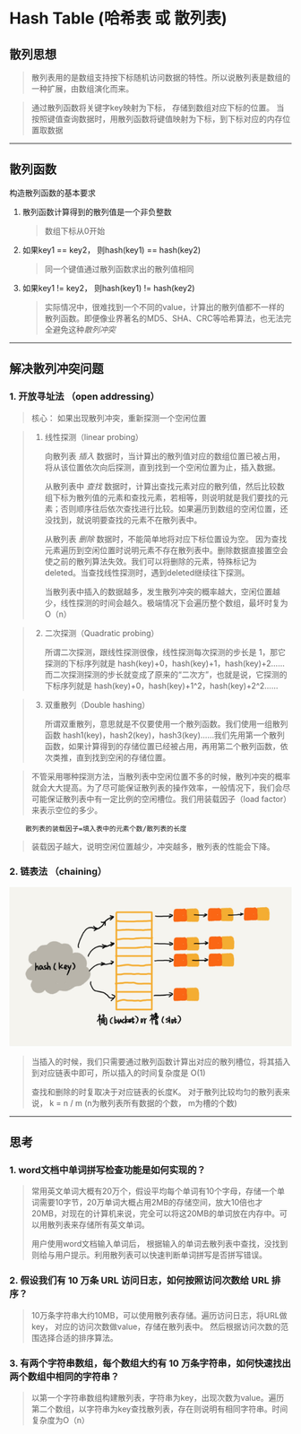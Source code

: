 # Hash Table (哈希表 或 散列表)

## 散列思想
> 散列表用的是数组支持按下标随机访问数据的特性。所以说散列表是数组的一种扩展，由数组演化而来。

> 通过散列函数将关键字key映射为下标， 存储到数组对应下标的位置。 当按照键值查询数据时，用散列函数将键值映射为下标，到下标对应的内存位置取数据

--- 
## 散列函数

构造散列函数的基本要求

1. 散列函数计算得到的散列值是一个非负整数
    > 数组下标从0开始
2. 如果key1 == key2， 则hash(key1) == hash(key2)
    > 同一个键值通过散列函数求出的散列值相同
3. 如果key1 != key2， 则hash(key1) != hash(key2)
    > 实际情况中，很难找到一个不同的value，计算出的散列值都不一样的散列函数。即便像业界著名的MD5、SHA、CRC等哈希算法，也无法完全避免这种*散列冲突*

---
## 解决散列冲突问题
### 1. 开放寻址法 （open addressing）
> 核心： 如果出现散列冲突，重新探测一个空闲位置

> 1. 线性探测（linear probing）
> 
>       向散列表 *插入* 数据时，当计算出的散列值对应的数组位置已被占用，将从该位置依次向后探测，直到找到一个空闲位置为止，插入数据。
> 
>       从散列表中 *查找* 数据时，计算出查找元素对应的散列值，然后比较数组下标为散列值的元素和查找元素，若相等，则说明就是我们要找的元素；否则顺序往后依次查找进行比较。如果遍历到数组的空闲位置，还没找到，就说明要查找的元素不在散列表中。
>
>       从散列表 *删除* 数据时，不能简单地将对应下标位置设为空。 因为查找元素遍历到空闲位置时说明元素不存在散列表中。删除数据直接置空会使之前的散列算法失效。我们可以将删除的元素，特殊标记为deleted。当查找线性探测时，遇到deleted继续往下探测。
> 
>       当散列表中插入的数据越多，发生散列冲突的概率越大，空闲位置越少，线性探测的时间会越久。极端情况下会遍历整个数组，最坏时复为O（n）

> 2. 二次探测（Quadratic probing）
>       
>       所谓二次探测，跟线性探测很像，线性探测每次探测的步长是 1，那它探测的下标序列就是 hash(key)+0，hash(key)+1，hash(key)+2……而二次探测探测的步长就变成了原来的“二次方”，也就是说，它探测的下标序列就是 hash(key)+0，hash(key)+1^2，hash(key)+2^2……

> 3. 双重散列（Double hashing）
>
>       所谓双重散列，意思就是不仅要使用一个散列函数。我们使用一组散列函数 hash1(key)，hash2(key)，hash3(key)……我们先用第一个散列函数，如果计算得到的存储位置已经被占用，再用第二个散列函数，依次类推，直到找到空闲的存储位置。

> 不管采用哪种探测方法，当散列表中空闲位置不多的时候，散列冲突的概率就会大大提高。为了尽可能保证散列表的操作效率，一般情况下，我们会尽可能保证散列表中有一定比例的空闲槽位。我们用装载因子（load factor）来表示空位的多少。

```
    散列表的装载因子=填入表中的元素个数/散列表的长度
```
> 装载因子越大，说明空闲位置越少，冲突越多，散列表的性能会下降。
 
### 2. 链表法 （chaining）

![Alt](../img/chaining.png)

> 当插入的时候，我们只需要通过散列函数计算出对应的散列槽位，将其插入到对应链表中即可，所以插入的时间复杂度是 O(1)
>
> 查找和删除的时复取决于对应链表的长度K。 对于散列比较均匀的散列表来说， k = n / m (n为散列表所有数据的个数， m为槽的个数)

---
## 思考
### 1. word文档中单词拼写检查功能是如何实现的？
> 常用英文单词大概有20万个，假设平均每个单词有10个字母，存储一个单词需要10字节，20万单词大概占用2MB的存储空间，放大10倍也才20MB，对现在的计算机来说，完全可以将这20MB的单词放在内存中。可以用散列表来存储所有英文单词。
>
> 用户使用word文档输入单词后， 根据输入的单词去散列表中查找，没找到则给与用户提示。利用散列表可以快速判断单词拼写是否拼写错误。

### 2. 假设我们有 10 万条 URL 访问日志，如何按照访问次数给 URL 排序？
> 10万条字符串大约10MB，可以使用散列表存储。遍历访问日志，将URL做key， 对应的访问次数做value，存储在散列表中。 然后根据访问次数的范围选择合适的排序算法。

### 3. 有两个字符串数组，每个数组大约有 10 万条字符串，如何快速找出两个数组中相同的字符串？
> 以第一个字符串数组构建散列表，字符串为key，出现次数为value。遍历第二个数组，以字符串为key查找散列表，存在则说明有相同字符串。时间复杂度为O（n）
